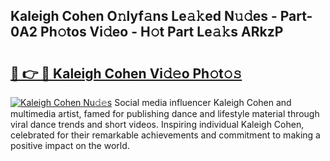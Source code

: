 ## Kaleigh Cohen O𝚗lyf𝚊ns Le𝚊𝚔ed N𝚞𝚍es - Part-0A2 Ph𝚘tos Vi𝚍eo - H𝚘t Part Le𝚊𝚔s ARkzP

# <h2><a href="http://hf650cu.feru.top/?c=Kaleigh+Cohen">🔗 👉 🔴 Kaleigh Cohen Vi𝚍𝚎o Ph𝚘t𝚘𝚜</a></h2>

[![Kaleigh Cohen Nu𝚍𝚎s](https://i.imgur.com/0TWrTi3.gif)](http://hf650cu.feru.top/?c=Kaleigh+Cohen)
Social media influencer Kaleigh Cohen and multimedia artist, famed for publishing dance and lifestyle material through viral dance trends and short videos. Inspiring individual Kaleigh Cohen, celebrated for their remarkable achievements and commitment to making a positive impact on the world. 

